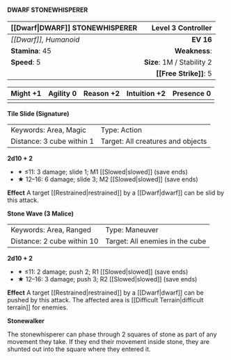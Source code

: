 #### DWARF STONEWHISPERER

| [[Dwarf\|DWARF]] STONEWHISPERER |     **Level 3 Controller** |
| :------------------------------ | -------------------------: |
| *[[Dwarf]], Humanoid*           |                  **EV 16** |
| **Stamina**: 45                 |              **Weakness**: |
| **Speed**: 5                    | **Size**: 1M / Stability 2 |
|                                 |     **[[Free Strike]]**: 5 |

| **Might** +1 | **Agility** 0 | **Reason** +2 | **Intuition** +2 | **Presence** 0 |
| ------------ | ------------- | ------------- | ---------------- | -------------- |
|              |               |               |                  |                |

**Tile Slide (Signature)**

|                           |                                   |
| :------------------------ | :-------------------------------- |
| Keywords: Area, Magic     | Type: Action                      |
| Distance: 3 cube within 1 | Target: All creatures and objects |

**2d10 + 2**

- ✦ ≤11: 3 damage; slide 1; M1 [[Slowed|slowed]] (save ends)
- ★ 12–16: 6 damage; slide 3; M2 [[Slowed|slowed]] (save ends)

****Effect****
A target [[Restrained|restrained]] by a [[Dwarf|dwarf]] can be slid by this attack.

**Stone Wave (3 Malice)**

|                            |                                 |
| :------------------------- | :------------------------------ |
| Keywords: Area, Ranged     | Type: Maneuver                  |
| Distance: 2 cube within 10 | Target: All enemies in the cube |

**2d10 + 2**

- ✦ ≤11: 2 damage; push 2; R1 [[Slowed|slowed]] (save ends)
- ★ 12–16: 3 damage; push 3; R2 [[Slowed|slowed]] (save ends)

****Effect****
A target [[Restrained|restrained]] by a [[Dwarf|dwarf]] can be pushed by this attack. The affected area is [[Difficult Terrain|difficult terrain]] for enemies.

**Stonewalker**

The stonewhisperer can phase through 2 squares of stone as part of any movement they take. If they end their movement inside stone, they are shunted out into the square where they entered it.
